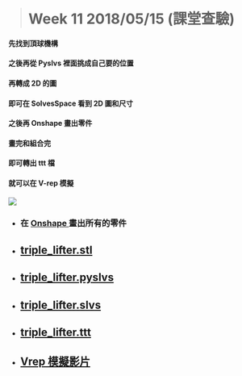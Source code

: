 > # Week 11 2018/05/15 \(課堂查驗\)

#### 先找到頂球機構

#### 之後再從 Pyslvs 裡面挑成自己要的位置

#### 再轉成 2D 的圖

#### 即可在 SolvesSpace 看到 2D 圖和尺寸

#### 之後再 Onshape 畫出零件

#### 畫完和組合完

#### 即可轉出 ttt 檔

#### 就可以在 V-rep 模擬


![](../assets/chrome_2018-06-19_23-27-02.png)

* ### 在 [Onshape ](https://cad.onshape.com/documents/09ca34e548ea80f4d7939301/w/1a8f4ba6f086df6b2fd21e28/e/757dd67d3faad23aa86ffa2b)畫出所有的零件
* ## [triple\_lifter.stl](https://github.com/s40523107/cd2018/blob/gh-pages/鄭佩宜/w11/triple_lifter.stl)
* ## [triple\_lifter.pyslvs](https://github.com/s40523107/cd2018/blob/gh-pages/鄭佩宜/w11/triple_lifter.pyslvs)
* ## [triple\_lifter.slvs](https://github.com/s40523107/cd2018/blob/gh-pages/鄭佩宜/w11/triple_lifter.slvs)
* ## [triple\_lifter.ttt](https://github.com/s40523107/cd2018/blob/gh-pages/鄭佩宜/w11/triple_lifter3.ttt)
* ## [Vrep 模擬影片](https://youtu.be/djSFPWFyuuA)



